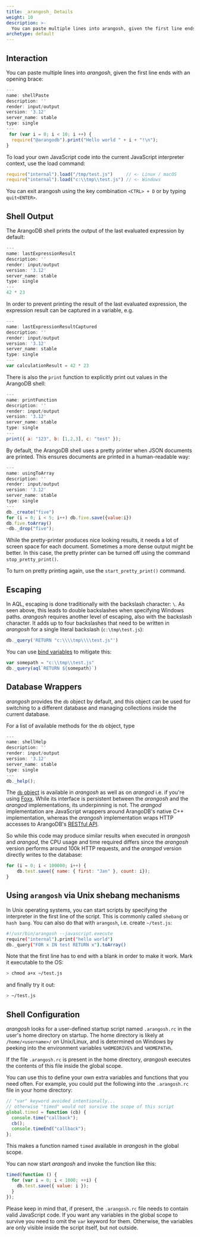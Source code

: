 ```yaml
---
title: _arangosh_ Details
weight: 10
description: >-
  You can paste multiple lines into arangosh, given the first line ends with an opening brace
archetype: default
---
```

## Interaction

You can paste multiple lines into _arangosh_, given the first line ends with an
opening brace:

```js
---
name: shellPaste
description: ''
render: input/output
version: '3.12'
server_name: stable
type: single
---
 for (var i = 0; i < 10; i ++) {
  require("@arangodb").print("Hello world " + i + "!\n");
}
```

To load your own JavaScript code into the current JavaScript interpreter context,
use the load command:

```js
require("internal").load("/tmp/test.js")     // <- Linux / macOS
require("internal").load("c:\\tmp\\test.js") // <- Windows
```

You can exit arangosh using the key combination `<CTRL> + D` or by
typing `quit<ENTER>`.

## Shell Output

The ArangoDB shell prints the output of the last evaluated expression
by default:

```js
---
name: lastExpressionResult
description: ''
render: input/output
version: '3.12'
server_name: stable
type: single
---
42 * 23
```

In order to prevent printing the result of the last evaluated expression,
the expression result can be captured in a variable, e.g.

```js
---
name: lastExpressionResultCaptured
description: ''
render: input/output
version: '3.12'
server_name: stable
type: single
---
var calculationResult = 42 * 23
```

There is also the `print` function to explicitly print out values in the
ArangoDB shell:

```js
---
name: printFunction
description: ''
render: input/output
version: '3.12'
server_name: stable
type: single
---
print({ a: "123", b: [1,2,3], c: "test" });
```

By default, the ArangoDB shell uses a pretty printer when JSON documents are
printed. This ensures documents are printed in a human-readable way:

```js
---
name: usingToArray
description: ''
render: input/output
version: '3.12'
server_name: stable
type: single
---
db._create("five")
for (i = 0; i < 5; i++) db.five.save({value:i})
db.five.toArray()
~db._drop("five");
```

While the pretty-printer produces nice looking results, it needs a lot of
screen space for each document. Sometimes a more dense output might be better.
In this case, the pretty printer can be turned off using the command
`stop_pretty_print()`.

To turn on pretty printing again, use the `start_pretty_print()` command.

## Escaping

In AQL, escaping is done traditionally with the backslash character: `\`.
As seen above, this leads to double backslashes when specifying Windows paths.
_arangosh_ requires another level of escaping, also with the backslash character.
It adds up to four backslashes that need to be written in _arangosh_ for a single
literal backslash (`c:\tmp\test.js`):

```js
db._query('RETURN "c:\\\\tmp\\\\test.js"')
```

You can use [bind variables](../../../aql/how-to-invoke-aql/with-arangosh.md) to
mitigate this:

```js
var somepath = "c:\\tmp\\test.js"
db._query(aql`RETURN ${somepath}`)
```

## Database Wrappers

_arangosh_ provides the `db` object by default, and this object can
be used for switching to a different database and managing collections inside the
current database.

For a list of available methods for the `db` object, type

```js
---
name: shellHelp
description: ''
render: input/output
version: '3.12'
server_name: stable
type: single
---
db._help(); 
```

The [`db` object](../../../develop/javascript-api/@arangodb/db-object.md) is available in _arangosh_
as well as on _arangod_ i.e. if you're using [Foxx](../../../develop/foxx-microservices/_index.md). While its
interface is persistent between the _arangosh_ and the _arangod_ implementations,
its underpinning is not. The _arangod_ implementation are JavaScript wrappers
around ArangoDB's native C++ implementation, whereas the _arangosh_ implementation
wraps HTTP accesses to ArangoDB's [RESTful API](../../../http/_index.md).

So while this code may produce similar results when executed in _arangosh_ and
_arangod_, the CPU usage and time required differs since the
_arangosh_ version performs around 100k HTTP requests, and the
_arangod_ version directly writes to the database:

```js
for (i = 0; i < 100000; i++) {
    db.test.save({ name: { first: "Jan" }, count: i});
}
```

## Using `arangosh` via Unix shebang mechanisms
In Unix operating systems, you can start scripts by specifying the interpreter in the first line of the script.
This is commonly called `shebang` or `hash bang`. You can also do that with `arangosh`, i.e. create `~/test.js`:

```sh
#!/usr/bin/arangosh --javascript.execute 
require("internal").print("hello world")
db._query("FOR x IN test RETURN x").toArray()
```

Note that the first line has to end with a blank in order to make it work.
Mark it executable to the OS: 

```sh
> chmod a+x ~/test.js
```

and finally try it out:

```sh
> ~/test.js
```

## Shell Configuration

_arangosh_ looks for a user-defined startup script named `.arangosh.rc` in the
user's home directory on startup. The home directory is likely at `/home/<username>/`
on Unix/Linux, and is determined on Windows by peeking into the environment variables
`%HOMEDRIVE%` and `%HOMEPATH%`. 

If the file `.arangosh.rc` is present in the home directory, _arangosh_ executes
the contents of this file inside the global scope.

You can use this to define your own extra variables and functions that you need often.
For example, you could put the following into the `.arangosh.rc` file in your home
directory:

```js
// "var" keyword avoided intentionally...
// otherwise "timed" would not survive the scope of this script
global.timed = function (cb) {
  console.time("callback");
  cb();
  console.timeEnd("callback");
};
```

This makes a function named `timed` available in _arangosh_ in the global scope.

You can now start _arangosh_ and invoke the function like this:

```js
timed(function () { 
  for (var i = 0; i < 1000; ++i) {
    db.test.save({ value: i }); 
  }
});
```

Please keep in mind that, if present, the `.arangosh.rc` file needs to contain valid
JavaScript code. If you want any variables in the global scope to survive you need to
omit the `var` keyword for them. Otherwise, the variables are only visible inside
the script itself, but not outside.
